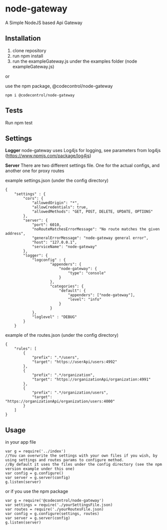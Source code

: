 # node-gateway

A Simple NodeJS based Api Gateway

## Installation
1. clone repository
2. run npm install
3. run the exampleGateway.js under the examples folder (node exampleGateway.js)

or

use the npm package, @codecontrol/node-gateway
```
npm i @codecontrol/node-gateway
````

## Tests
Run npm test

## Settings
**Logger**
node-gateway uses Log4js for logging, see parameters from log4js (https://www.npmjs.com/package/log4js)

**Server**
There are two different settings file. 
One for the actual configs, and another one for proxy routes

example settings.json (under the config directory)
```
{
    "settings" : {
        "cors": {
            "allowedOrigin": "*",
            "allowCredentials": true,
            "allowedMethods": "GET, POST, DELETE, UPDATE, OPTIONS"
        },
        "server": {
            "port": 6010, 
            "noRouteMatchesErrorMessage": "No route matches the given address",
            "generalErrorMessage": "node-gateway general error",
            "host": "127.0.0.1",
            "serviceName": "node-gateway"
        }, 
        "logger": {
            "logconfig" : { 
                    "appenders": {
                        "node-gateway": { 
                            "type": "console"
                        }
                    },
                    "categories": { 
                        "default": { 
                            "appenders": ["node-gateway"], 
                            "level": "info" 
                        } 
                    }
            },
            "loglevel" : "DEBUG"
        }
    }
```

example of the routes.json (under the config directory)
```
{
    "rules": [
        {
            "prefix": ".*/users",
            "target": "https://userApi/users:4992"
        },
        {
            "prefix": ".*/organization",
            "target": "https://organizationApi/organization:4991"
        },
        {
            "prefix": ".*/organization/users",
            "target": "https://organizationApi/organization/users:4000"
        }
    ]
}
```

## Usage

in your app file
```
var g = require('../index')
//You can overwrite the settings with your own files if you wish, by using settings and routes params to configure method. 
//By default it uses the files under the config directory (see the npm version example under this one)
var config = g.configure() 
var server = g.server(config)
g.listen(server)
```

or if you use the npm package

```
var g = require('@codecontrol/node-gateway')
var settings = require('./yourSettingsFile.json)
var routes = require('./yourRoutesFile.json)
var config = g.configure(settings, routes)
var server = g.server(config)
g.listen(server)
```
